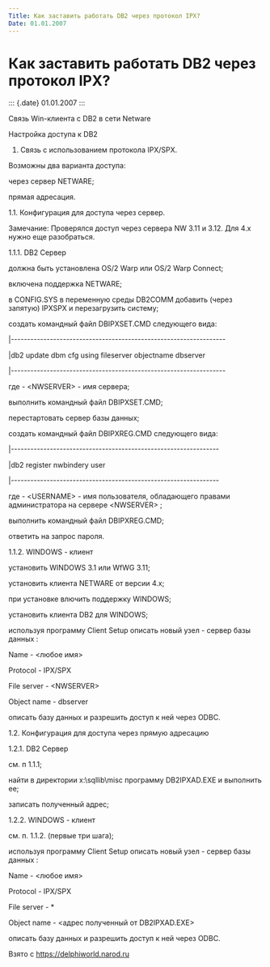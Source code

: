 ```yaml
---
Title: Как заставить работать DB2 через протокол IPX?
Date: 01.01.2007
---
```



Как заставить работать DB2 через протокол IPX?
==============================================

::: {.date}
01.01.2007
:::

Связь Win-клиента c DB2 в сети Netware

Hастройка доступа к DB2

1. Связь с использованием протокола IPX/SPX.

Возможны два варианта доступа:

через сервер NETWARE;

прямая адресация.

1.1. Конфигурация для доступа через сервер.

Замечание: Проверялся доступ через сервера NW 3.11 и 3.12. Для 4.х нужно
еще разобраться.

1.1.1. DB2 Сервер

должна быть установлена OS/2 Warp или OS/2 Warp Connect;

включена поддержка NETWARE;

в CONFIG.SYS в переменную среды DB2COMM добавить (через запятую) IPXSPX
и перезагрузить систему;

создать командный файл DBIPXSET.CMD следующего вида:

\|------------------------------------------------------------------

\|db2 update dbm cfg using fileserver  objectname dbserver

\|------------------------------------------------------------------

где - \<NWSERVER\> - имя сервера;

выполнить командный файл DBIPXSET.CMD;

перестартовать сервер базы данных;

создать командный файл DBIPXREG.CMD следующего вида:

\|----------------------------------------------------------------

\|db2 register nwbindery user

\|----------------------------------------------------------------

где - \<USERNAME\> - имя пользователя, обладающего правами
администратора на сервере \<NWSERVER\> ;

выполнить командный файл DBIPXREG.CMD;

ответить на запрос пароля.

1.1.2. WINDOWS - клиент

установить WINDOWS 3.1 или WfWG 3.11;

установить клиента NETWARE от версии 4.х;

при установке влючить поддержку WINDOWS;

установить клиента DB2 для WINDOWS;

используя программу Client Setup описать новый узел - сервер базы данных
:

Name - \<любое имя\>

Protocol - IPX/SPX

File server - \<NWSERVER\>

Object name - dbserver

описать базу данных и разрешить доступ к ней через ODBC.

1.2. Конфигурация для доступа через прямую адресацию

1.2.1. DB2 Сервер

см. п 1.1.1;

найти в директории x:\\sqllib\\misc программу DB2IPXAD.EXE и выполнить
ее;

записать полученный адрес;

1.2.2. WINDOWS - клиент

см. п. 1.1.2. (первые три шага);

используя программу Client Setup описать новый узел - сервер базы данных
:

Name - \<любое имя\>

Protocol - IPX/SPX

File server - *

Object name - \<адрес полученный от DB2IPXAD.EXE\>

описать базу данных и разрешить доступ к ней через ODBC.

Взято с <https://delphiworld.narod.ru>
